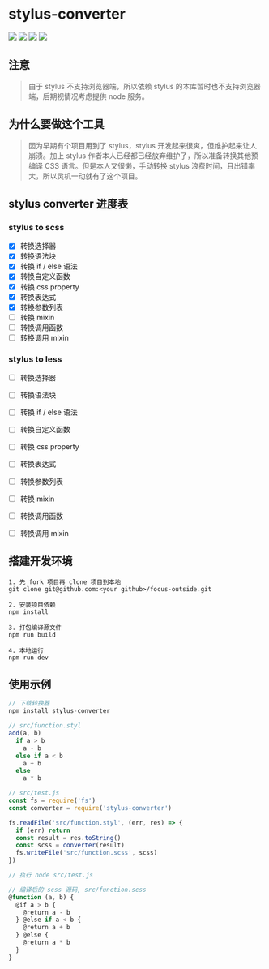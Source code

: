 # stylus-converter
![](http://img.shields.io/travis/1969290646/stylus-converter.svg)
![](https://img.shields.io/npm/dt/stylus-converter.svg)
![](https://img.shields.io/npm/v/stylus-converter.svg)
![](https://img.shields.io/npm/l/stylus-converter.svg)

## 注意
> 由于 stylus 不支持浏览器端，所以依赖 stylus 的本库暂时也不支持浏览器端，后期视情况考虑提供 node 服务。

## 为什么要做这个工具

> 因为早期有个项目用到了 stylus，stylus 开发起来很爽，但维护起来让人崩溃。加上 stylus 作者本人已经都已经放弃维护了，所以准备转换其他预编译 CSS 语言。但是本人又很懒，手动转换 stylus 浪费时间，且出错率大，所以灵机一动就有了这个项目。

## stylus converter 进度表
### stylus to scss
- [x] 转换选择器
- [x] 转换语法块
- [x] 转换 if / else 语法
- [x] 转换自定义函数
- [x] 转换 css property
- [x] 转换表达式
- [x] 转换参数列表
- [ ] 转换 mixin
- [ ] 转换调用函数
- [ ] 转换调用 mixin

### stylus to less
- [ ] 转换选择器
- [ ] 转换语法块
- [ ] 转换 if / else 语法
- [ ] 转换自定义函数
- [ ] 转换 css property
- [ ] 转换表达式
- [ ] 转换参数列表
- [ ] 转换 mixin
- [ ] 转换调用函数
- [ ] 转换调用 mixin


## 搭建开发环境
```text
1. 先 fork 项目再 clone 项目到本地
git clone git@github.com:<your github>/focus-outside.git

2. 安装项目依赖
npm install

3. 打包编译源文件
npm run build

4. 本地运行
npm run dev
```

## 使用示例
```javascript
// 下载转换器
npm install stylus-converter

// src/function.styl
add(a, b)
  if a > b
    a - b
  else if a < b
    a + b
  else
    a * b

// src/test.js
const fs = require('fs')
const converter = require('stylus-converter')

fs.readFile('src/function.styl', (err, res) => {
  if (err) return
  const result = res.toString()
  const scss = converter(result)
  fs.writeFile('src/function.scss', scss)
})

// 执行 node src/test.js

// 编译后的 scss 源码, src/function.scss
@function (a, b) {
  @if a > b {
    @return a - b
  } @else if a < b {
    @return a + b
  } @else {
    @return a * b
  }
}
```
